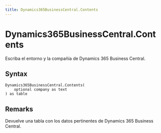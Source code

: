 ```yaml
---
title: Dynamics365BusinessCentral.Contents
---
```


# Dynamics365BusinessCentral.Contents


Escriba el entorno y la compañía de Dynamics 365 Business Central.


## Syntax

```powerquery
Dynamics365BusinessCentral.Contents(
    optional company as text
) as table
```


## Remarks

Devuelve una tabla con los datos pertinentes de Dynamics 365 Business Central. 


